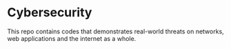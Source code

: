 # Cybersecurity

This repo contains codes that demonstrates real-world threats on networks, web applications and the internet as a whole.
